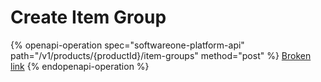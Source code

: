 # Create Item Group

{% openapi-operation spec="softwareone-platform-api" path="/v1/products/{productId}/item-groups" method="post" %}
[Broken link](broken-reference)
{% endopenapi-operation %}
